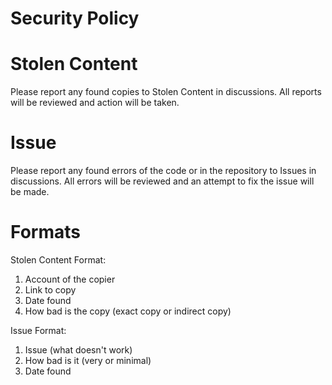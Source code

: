 # Security Policy

# Stolen Content
Please report any found copies to Stolen Content in discussions.
All reports will be reviewed and action will be taken.

# Issue
Please report any found errors of the code or in the repository to Issues in discussions.
All errors will be reviewed and an attempt to fix the issue will be made.

# Formats
Stolen Content Format:
1. Account of the copier
2. Link to copy
3. Date found
4. How bad is the copy (exact copy or indirect copy)

Issue Format:
1. Issue (what doesn't work)
2. How bad is it (very or minimal)
3. Date found
